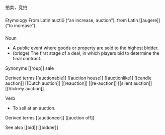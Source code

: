 拍卖，竞拍

###
Etymology
From Latin auctiō (“an increase, auction”), from Latin [[augere]] (“to increase”).

###
Noun
- A public event where goods or property are sold to the highest bidder. 
- (bridge) The first stage of a deal, in which players bid to determine the final contract.

Synonyms
[[roup]] sale

Derived terms
[[auctionable]]
[[auction house]]
[[auctionlike]]
[[candle auction]]
[[Dutch auction]]
[[reauction]]
[[re-auction]]
[[silent auction]]
[[Vickrey auction]]

Verb
- To sell at an auction.

Derived terms
[[auctioneer]]
[[auction off]]

See also
[[bid]]
[[bidder]]
